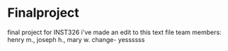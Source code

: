 # Finalproject
final project for INST326
i've made an edit to this text file
team members: henry m., joseph h., mary w.
change- yessssss